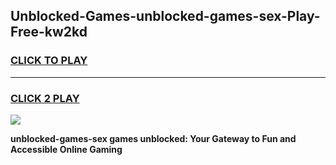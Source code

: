 
## Unblocked-Games-unblocked-games-sex-Play-Free-kw2kd
<h3>
<a href="https://premium76.site?title=unblocked-games-sex&ref=23A">CLICK TO PLAY</a></h3>
<hr>

<h3>
<a href="https://premium76.site?title=unblocked-games-sex&ref=23A">CLICK 2 PLAY</a>
  
</h3>

<a href="https://premium76.site?title=unblocked-games-sex&ref=23A"><img src="https://clearcache.store/games.png"></a>


**unblocked-games-sex games unblocked: Your Gateway to Fun and Accessible Online Gaming**
